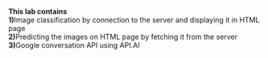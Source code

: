 
<b>This lab contains</b><BR>
<b>1)</b>Image classification by connection  to the server and displaying it in HTML page<BR>
<b>2)</b>Predicting the images on HTML page by fetching it from the server<BR>
<b>3)</b>Google conversation API using API.AI<BR>
